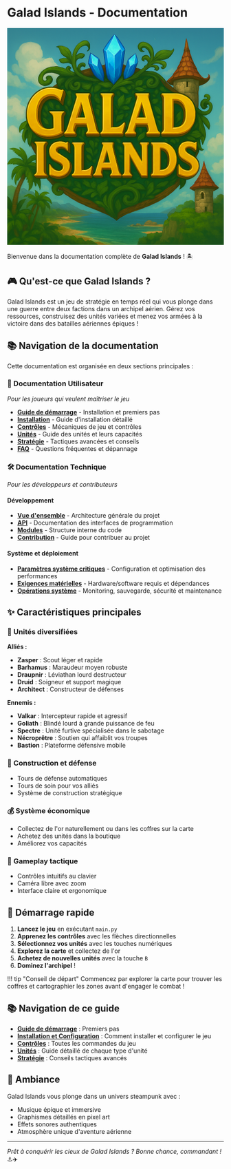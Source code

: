 # Galad Islands - Documentation

![Logo Galad Islands](assets/logo.png)

Bienvenue dans la documentation complète de **Galad Islands** ! 🏝️

## 🎮 Qu'est-ce que Galad Islands ?

Galad Islands est un jeu de stratégie en temps réel qui vous plonge dans une guerre entre deux factions dans un archipel aérien. Gérez vos ressources, construisez des unités variées et menez vos armées à la victoire dans des batailles aériennes épiques !

## 📚 Navigation de la documentation

Cette documentation est organisée en deux sections principales :

### 📖 Documentation Utilisateur
*Pour les joueurs qui veulent maîtriser le jeu*

- **[Guide de démarrage](user/getting-started.md)** - Installation et premiers pas
- **[Installation](user/installation.md)** - Guide d'installation détaillé
- **[Contrôles](user/controls.md)** - Mécaniques de jeu et contrôles
- **[Unités](user/units.md)** - Guide des unités et leurs capacités
- **[Stratégie](user/strategy.md)** - Tactiques avancées et conseils
- **[FAQ](user/faq.md)** - Questions fréquentes et dépannage

### 🛠️ Documentation Technique  
*Pour les développeurs et contributeurs*

#### Développement
- **[Vue d'ensemble](dev/overview.md)** - Architecture générale du projet
- **[API](dev/api/game-engine.md)** - Documentation des interfaces de programmation
- **[Modules](dev/modules/processors.md)** - Structure interne du code
- **[Contribution](dev/contributing.md)** - Guide pour contribuer au projet

#### Système et déploiement
- **[Paramètres système critiques](dev/systeme.md)** - Configuration et optimisation des performances
- **[Exigences matérielles](dev/requirements.md)** - Hardware/software requis et dépendances
- **[Opérations système](dev/operations.md)** - Monitoring, sauvegarde, sécurité et maintenance

## ✨ Caractéristiques principales

### 🚁 Unités diversifiées

**Alliés :**

- **Zasper** : Scout léger et rapide
- **Barhamus** : Maraudeur moyen robuste  
- **Draupnir** : Léviathan lourd destructeur
- **Druid** : Soigneur et support magique
- **Architect** : Constructeur de défenses

**Ennemis :**

- **Valkar** : Intercepteur rapide et agressif
- **Goliath** : Blindé lourd à grande puissance de feu
- **Spectre** : Unité furtive spécialisée dans le sabotage
- **Nécroprêtre** : Soutien qui affaiblit vos troupes
- **Bastion** : Plateforme défensive mobile

### 🏰 Construction et défense

- Tours de défense automatiques
- Tours de soin pour vos alliés
- Système de construction stratégique

### 💰 Système économique

- Collectez de l'or naturellement ou dans les coffres sur la carte
- Achetez des unités dans la boutique
- Améliorez vos capacités

### 🎯 Gameplay tactique

- Contrôles intuitifs au clavier
- Caméra libre avec zoom
- Interface claire et ergonomique

## 🚀 Démarrage rapide

1. **Lancez le jeu** en exécutant `main.py`
2. **Apprenez les contrôles** avec les flèches directionnelles
3. **Sélectionnez vos unités** avec les touches numériques
4. **Explorez la carte** et collectez de l'or
5. **Achetez de nouvelles unités** avec la touche `B`
6. **Dominez l'archipel** !

!!! tip "Conseil de départ"
    Commencez par explorer la carte pour trouver les coffres et cartographier les zones avant d'engager le combat !

## 📚 Navigation de ce guide

- **[Guide de démarrage](getting-started.md)** : Premiers pas
- **[Installation et Configuration](installation.md)** : Comment installer et configurer le jeu
- **[Contrôles](controls.md)** : Toutes les commandes du jeu
- **[Unités](units.md)** : Guide détaillé de chaque type d'unité
- **[Stratégie](strategy.md)** : Conseils tactiques avancés

## 🎵 Ambiance

Galad Islands vous plonge dans un univers steampunk avec :

- Musique épique et immersive
- Graphismes détaillés en pixel art
- Effets sonores authentiques
- Atmosphère unique d'aventure aérienne

---

*Prêt à conquérir les cieux de Galad Islands ? Bonne chance, commandant !* ⚓️✈️
